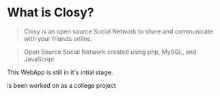 # What is Closy?


> Closy is an open source Social Network to share and communicate with your friends online.

> Open Source Social Network created using php, MySQL, and JavaScript

This WebApp is still in it's intial stage.

is been worked on as a college project
